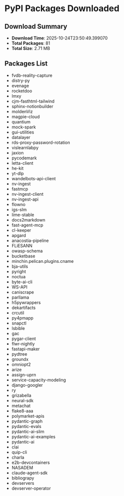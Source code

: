 # PyPI Packages Downloaded

## Download Summary
- **Download Time**: 2025-10-24T23:50:49.399070
- **Total Packages**: 81
- **Total Size**: 2.71 MB

## Packages List
- fvdb-reality-capture
- distry-py
- evenage
- rocketdoo
- lmxy
- cjm-fasthtml-tailwind
- sphinx-notionbuilder
- moldenViz
- magpie-cloud
- quantium
- mock-spark
- gui-utilities
- datalayer
- rds-proxy-password-rotation
- vislearnlabpy
- jaxion
- pycodemark
- letta-client
- he-kit
- yt-dlp
- wandelbots-api-client
- nv-ingest
- fastmcp
- nv-ingest-client
- nv-ingest-api
- flowno
- igs-slm
- lime-stable
- docs2markdown
- fast-agent-mcp
- cl-keeper
- apgard
- anacostia-pipeline
- FLiESANN
- owasp-schema
- bucketbase
- minchin.pelican.plugins.cname
- bja-utils
- pyright
- noctua
- byte-ai-cli
- WS-API
- caniscrape
- parllama
- h5pywrappers
- dekartifacts
- crcutil
- py4pmapp
- snapctl
- lsbible
- gac
- pygar-client
- flwr-nightly
- fastapi-maker
- pydtree
- groundx
- omniopt2
- arize
- assign-uprn
- service-capacity-modeling
- django-googler
- ry
- grizabella
- neural-sdk
- metachat
- flake8-aaa
- polymarket-apis
- pydantic-graph
- pydantic-evals
- pydantic-ai-slim
- pydantic-ai-examples
- pydantic-ai
- clai
- quip-cli
- charla
- e2b-devcontainers
- NASADEM
- claude-agent-sdk
- bibliograpy
- devservers
- devserver-operator
